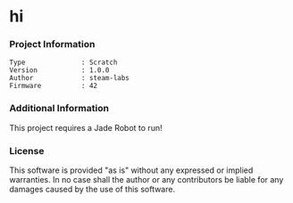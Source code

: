 hi
================



### Project Information
```
Type              : Scratch
Version           : 1.0.0
Author            : steam-labs
Firmware          : 42
```

### Additional Information
This project requires a Jade Robot to run!

### License
This software is provided "as is" without any expressed or implied warranties.  In no case shall the author or any contributors be liable for any damages caused by the use of this software.

